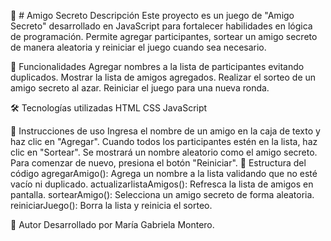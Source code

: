 🎁 # Amigo Secreto
Descripción
Este proyecto es un juego de "Amigo Secreto" desarrollado en JavaScript para fortalecer habilidades en lógica de programación. Permite agregar participantes, sortear un amigo secreto de manera aleatoria y reiniciar el juego cuando sea necesario.

🚀 Funcionalidades
Agregar nombres a la lista de participantes evitando duplicados.
Mostrar la lista de amigos agregados.
Realizar el sorteo de un amigo secreto al azar.
Reiniciar el juego para una nueva ronda.

🛠️ Tecnologías utilizadas
HTML
CSS
JavaScript

📌 Instrucciones de uso
Ingresa el nombre de un amigo en la caja de texto y haz clic en "Agregar".
Cuando todos los participantes estén en la lista, haz clic en "Sortear".
Se mostrará un nombre aleatorio como el amigo secreto.
Para comenzar de nuevo, presiona el botón "Reiniciar".
📂 Estructura del código
agregarAmigo(): Agrega un nombre a la lista validando que no esté vacío ni duplicado.
actualizarlistaAmigos(): Refresca la lista de amigos en pantalla.
sortearAmigo(): Selecciona un amigo secreto de forma aleatoria.
reiniciarJuego(): Borra la lista y reinicia el sorteo.

📌 Autor
Desarrollado por María Gabriela Montero.
